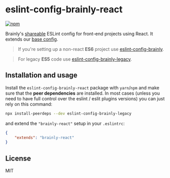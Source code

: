 # eslint-config-brainly-react
[![npm](https://img.shields.io/npm/v/eslint-config-brainly-react.svg)](https://www.npmjs.com/package/eslint-config-brainly-react)

Brainly's [shareable](https://eslint.org/docs/developer-guide/shareable-configs) ESLint config for front-end projects using React. It extends our [base config](https://github.com/brainly/frontend-tools-configs/tree/master/packages/eslint-config-brainly).

> If you're setting up a non-react **ES6** project use
[eslint-config-brainly](https://github.com/brainly/frontend-tools-configs/tree/master/packages/eslint-config-brainly).

> For legacy **ES5** code use
[eslint-config-brainly-legacy](https://github.com/brainly/frontend-tools-configs/tree/master/packages/eslint-config-brainly-legacy).

## Installation and usage

Install the `eslint-config-brainly-react` package with `yarn`/`npm` and make sure that the **peer dependencies** are installed. In most cases (unless you need to have full control over the eslint / eslit plugins versions) you can just rely on this command:
```sh
npx install-peerdeps --dev eslint-config-brainly-legacy
```

and extend the `"brainly-react"` setup in your `.eslintrc`:
```json
{
    "extends": "brainly-react"
}
```

## License
MIT
